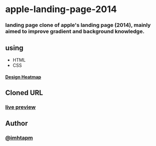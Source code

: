 # apple-landing-page-2014
### landing page clone of apple's landing page (2014), mainly aimed to improve gradient and background knowledge.

## using
  * HTML
  * CSS
#### [Design Heatmap](https://www.figma.com/file/USbBI9jzdGU7Vfq2ZciSQ97s/apple-landing-page-2014?node-id=0%3A1)
## Cloned URL
### [live preview](https://apple-landing-page-2014.imhta.now.sh)

## Author
### [@imhtapm](https://github.com/imhtapm)
